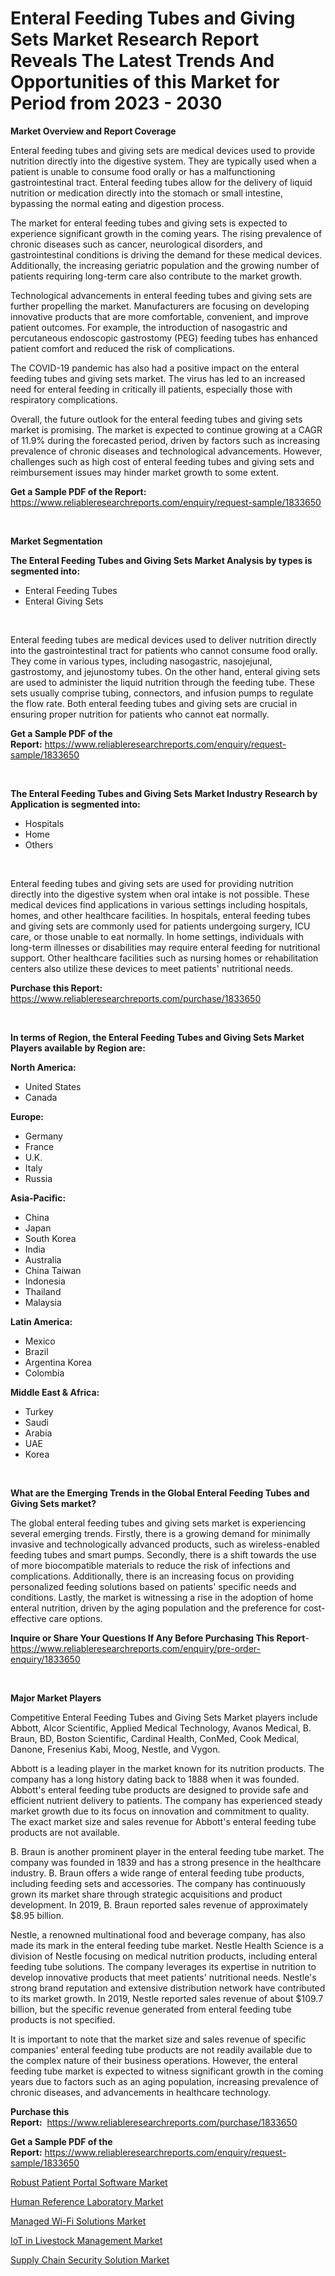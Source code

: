<p><h1>Enteral Feeding Tubes and Giving Sets Market Research Report Reveals The Latest Trends And Opportunities of this Market for Period from 2023 - 2030</h1></p><p><strong>Market Overview and Report Coverage</strong></p>
<p><p>Enteral feeding tubes and giving sets are medical devices used to provide nutrition directly into the digestive system. They are typically used when a patient is unable to consume food orally or has a malfunctioning gastrointestinal tract. Enteral feeding tubes allow for the delivery of liquid nutrition or medication directly into the stomach or small intestine, bypassing the normal eating and digestion process.</p><p>The market for enteral feeding tubes and giving sets is expected to experience significant growth in the coming years. The rising prevalence of chronic diseases such as cancer, neurological disorders, and gastrointestinal conditions is driving the demand for these medical devices. Additionally, the increasing geriatric population and the growing number of patients requiring long-term care also contribute to the market growth.</p><p>Technological advancements in enteral feeding tubes and giving sets are further propelling the market. Manufacturers are focusing on developing innovative products that are more comfortable, convenient, and improve patient outcomes. For example, the introduction of nasogastric and percutaneous endoscopic gastrostomy (PEG) feeding tubes has enhanced patient comfort and reduced the risk of complications.</p><p>The COVID-19 pandemic has also had a positive impact on the enteral feeding tubes and giving sets market. The virus has led to an increased need for enteral feeding in critically ill patients, especially those with respiratory complications.</p><p>Overall, the future outlook for the enteral feeding tubes and giving sets market is promising. The market is expected to continue growing at a CAGR of 11.9% during the forecasted period, driven by factors such as increasing prevalence of chronic diseases and technological advancements. However, challenges such as high cost of enteral feeding tubes and giving sets and reimbursement issues may hinder market growth to some extent.</p></p>
<p><strong>Get a Sample PDF of the Report:</strong> <a href="https://www.reliableresearchreports.com/enquiry/request-sample/1833650">https://www.reliableresearchreports.com/enquiry/request-sample/1833650</a></p>
<p>&nbsp;</p>
<p><strong>Market Segmentation</strong></p>
<p><strong>The Enteral Feeding Tubes and Giving Sets Market Analysis by types is segmented into:</strong></p>
<p><ul><li>Enteral Feeding Tubes</li><li>Enteral Giving Sets</li></ul></p>
<p>&nbsp;</p>
<p><p>Enteral feeding tubes are medical devices used to deliver nutrition directly into the gastrointestinal tract for patients who cannot consume food orally. They come in various types, including nasogastric, nasojejunal, gastrostomy, and jejunostomy tubes. On the other hand, enteral giving sets are used to administer the liquid nutrition through the feeding tube. These sets usually comprise tubing, connectors, and infusion pumps to regulate the flow rate. Both enteral feeding tubes and giving sets are crucial in ensuring proper nutrition for patients who cannot eat normally.</p></p>
<p><strong>Get a Sample PDF of the Report:</strong>&nbsp;<a href="https://www.reliableresearchreports.com/enquiry/request-sample/1833650">https://www.reliableresearchreports.com/enquiry/request-sample/1833650</a></p>
<p>&nbsp;</p>
<p><strong>The Enteral Feeding Tubes and Giving Sets Market Industry Research by Application is segmented into:</strong></p>
<p><ul><li>Hospitals</li><li>Home</li><li>Others</li></ul></p>
<p>&nbsp;</p>
<p><p>Enteral feeding tubes and giving sets are used for providing nutrition directly into the digestive system when oral intake is not possible. These medical devices find applications in various settings including hospitals, homes, and other healthcare facilities. In hospitals, enteral feeding tubes and giving sets are commonly used for patients undergoing surgery, ICU care, or those unable to eat normally. In home settings, individuals with long-term illnesses or disabilities may require enteral feeding for nutritional support. Other healthcare facilities such as nursing homes or rehabilitation centers also utilize these devices to meet patients' nutritional needs.</p></p>
<p><strong>Purchase this Report:</strong>&nbsp; <a href="https://www.reliableresearchreports.com/purchase/1833650">https://www.reliableresearchreports.com/purchase/1833650</a></p>
<p>&nbsp;</p>
<p><strong>In terms of Region, the Enteral Feeding Tubes and Giving Sets Market Players available by Region are:</strong></p>
<p>
    <p> <strong> North America: </strong>
        <ul>
            <li>United States</li>
            <li>Canada</li>
        </ul>
        </p> 
    <p> <strong> Europe: </strong>
        <ul>
            <li>Germany</li>
            <li>France</li>
            <li>U.K.</li>
            <li>Italy</li>
            <li>Russia</li>
        </ul>
        </p> 
    <p> <strong> Asia-Pacific: </strong>
        <ul>
            <li>China</li>
            <li>Japan</li>
            <li>South Korea</li>
            <li>India</li>
            <li>Australia</li>
            <li>China Taiwan</li>
            <li>Indonesia</li>
            <li>Thailand</li>
            <li>Malaysia</li>
        </ul>
        </p> 
    <p> <strong> Latin America: </strong>
        <ul>
            <li>Mexico</li>
            <li>Brazil</li>
            <li>Argentina Korea</li>
            <li>Colombia</li>
        </ul>
        </p> 
    <p> <strong> Middle East & Africa: </strong>
        <ul>
            <li>Turkey</li>
            <li>Saudi</li>
            <li>Arabia</li>
            <li>UAE</li>
            <li>Korea</li>
        </ul>
    </p>
    </p>
<p>&nbsp;</p>
<p><strong>What are the Emerging Trends in the Global Enteral Feeding Tubes and Giving Sets market?</strong></p>
<p><p>The global enteral feeding tubes and giving sets market is experiencing several emerging trends. Firstly, there is a growing demand for minimally invasive and technologically advanced products, such as wireless-enabled feeding tubes and smart pumps. Secondly, there is a shift towards the use of more biocompatible materials to reduce the risk of infections and complications. Additionally, there is an increasing focus on providing personalized feeding solutions based on patients' specific needs and conditions. Lastly, the market is witnessing a rise in the adoption of home enteral nutrition, driven by the aging population and the preference for cost-effective care options.</p></p>
<p><strong>Inquire or Share Your Questions If Any Before Purchasing This Report</strong>- <a href="https://www.reliableresearchreports.com/enquiry/pre-order-enquiry/1833650">https://www.reliableresearchreports.com/enquiry/pre-order-enquiry/1833650</a></p>
<p>&nbsp;</p>
<p><strong>Major Market Players</strong></p>
<p><p>Competitive Enteral Feeding Tubes and Giving Sets Market players include Abbott, Alcor Scientific, Applied Medical Technology, Avanos Medical, B. Braun, BD, Boston Scientific, Cardinal Health, ConMed, Cook Medical, Danone, Fresenius Kabi, Moog, Nestle, and Vygon.</p><p>Abbott is a leading player in the market known for its nutrition products. The company has a long history dating back to 1888 when it was founded. Abbott's enteral feeding tube products are designed to provide safe and efficient nutrient delivery to patients. The company has experienced steady market growth due to its focus on innovation and commitment to quality. The exact market size and sales revenue for Abbott's enteral feeding tube products are not available.</p><p>B. Braun is another prominent player in the enteral feeding tube market. The company was founded in 1839 and has a strong presence in the healthcare industry. B. Braun offers a wide range of enteral feeding tube products, including feeding sets and accessories. The company has continuously grown its market share through strategic acquisitions and product development. In 2019, B. Braun reported sales revenue of approximately $8.95 billion.</p><p>Nestle, a renowned multinational food and beverage company, has also made its mark in the enteral feeding tube market. Nestle Health Science is a division of Nestle focusing on medical nutrition products, including enteral feeding tube solutions. The company leverages its expertise in nutrition to develop innovative products that meet patients' nutritional needs. Nestle's strong brand reputation and extensive distribution network have contributed to its market growth. In 2019, Nestle reported sales revenue of about $109.7 billion, but the specific revenue generated from enteral feeding tube products is not specified.</p><p>It is important to note that the market size and sales revenue of specific companies' enteral feeding tube products are not readily available due to the complex nature of their business operations. However, the enteral feeding tube market is expected to witness significant growth in the coming years due to factors such as an aging population, increasing prevalence of chronic diseases, and advancements in healthcare technology.</p></p>
<p><strong>Purchase this Report:</strong>&nbsp;&nbsp;<a href="https://www.reliableresearchreports.com/purchase/1833650">https://www.reliableresearchreports.com/purchase/1833650</a></p>
<p></p>
<p><strong>Get a Sample PDF of the Report:</strong>&nbsp;<a href="https://www.reliableresearchreports.com/enquiry/request-sample/1833650">https://www.reliableresearchreports.com/enquiry/request-sample/1833650</a></p>
<p><p><a href="https://medium.com/@twiladurgan/robust-patient-portal-software-market-insights-into-market-cagr-market-trends-and-growth-90baa896c292">Robust Patient Portal Software Market</a></p><p><a href="https://github.com/surverupesha/Market-Research-Report-List-1/blob/main/human-reference-laboratory-market.md">Human Reference Laboratory Market</a></p><p><a href="https://www.linkedin.com/pulse/managed-wi-fi-solutions-market-size-2023-2030-global-industrial/">Managed Wi-Fi Solutions Market</a></p><p><a href="https://www.linkedin.com/pulse/iot-livestock-management-market-share-amp-new-trends-analysis/">IoT in Livestock Management Market</a></p><p><a href="https://github.com/amonskiyk/Market-Research-Report-List-1/blob/main/supply-chain-security-solution-market.md">Supply Chain Security Solution Market</a></p></p>
